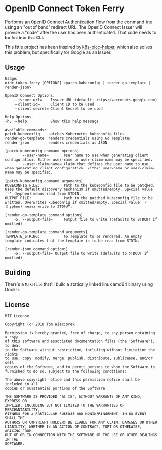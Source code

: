 # OpenID Connect Token Ferry

Performs an OpenID Connect Authentication Flow from the command line using an
"out of band" redirect URL. The OpenID Connect Issuer will provide a "code"
after the user has been authenticated. That code needs to be fed into this CLI.

This little project has been inspired by [k8s-oidc-helper][koh], which also
solves this problem, but specifically for Google as an Issuer.

[koh]: https://github.com/micahhausler/k8s-oidc-helper

## Usage

    Usage:
    oidc-token-ferry [OPTIONS] <patch-kubeconfig | render-go-template | render-json>

    OpenID Connect Options:
        --issuer-url=    Issuer URL (default: https://accounts.google.com)
        --client-id=     Client ID to be used
        --client-secret= Client Secret to be used

    Help Options:
    -h, --help           Show this help message

    Available commands:
    patch-kubeconfig    patches Kubernetes kubeconfig files
    render-go-template  renders credentials using Go Templates
    render-json         renders credentials as JSON

    [patch-kubeconfig command options]
            --user-name=       User name to use when generating client configuration. Either user-name or user-claim-name may be specified.
            --user-claim-name= Claim that defines the user name to use when generating client configuration. Either user-name or user-claim-name may be specified.

    [patch-kubeconfig command arguments]
    KUBECONFIG_FILE:           Path to the kubeconfig file to be patched. Uses the default discovery mechanism if omitted/empty. Special value '-' (hyphen) means read from STDIN.
    OUTPUT_FILE:               Path to the patched kubeconfig file to be written. Overwrites kubeconfig if omitted/empty. Special value '-' (hyphen) means write to STDOUT.

    [render-go-template command options]
        -o, --output-file=     Output file to write (defaults to STDOUT if omitted)

    [render-go-template command arguments]
    TEMPLATE_STRING:           Go Template to be rendered. An empty template indicates that the template is to be read from STDIN.

    [render-json command options]
        -o, --output-file= Output file to write (defaults to STDOUT if omitted)

## Building

There's a `Makefile` that'll build a statically linked linux amd64 binary
using Docker.

## License

    MIT License

    Copyright (c) 2018 Tom Wieczorek

    Permission is hereby granted, free of charge, to any person obtaining a copy
    of this software and associated documentation files (the "Software"), to deal
    in the Software without restriction, including without limitation the rights
    to use, copy, modify, merge, publish, distribute, sublicense, and/or sell
    copies of the Software, and to permit persons to whom the Software is
    furnished to do so, subject to the following conditions:

    The above copyright notice and this permission notice shall be included in all
    copies or substantial portions of the Software.

    THE SOFTWARE IS PROVIDED "AS IS", WITHOUT WARRANTY OF ANY KIND, EXPRESS OR
    IMPLIED, INCLUDING BUT NOT LIMITED TO THE WARRANTIES OF MERCHANTABILITY,
    FITNESS FOR A PARTICULAR PURPOSE AND NONINFRINGEMENT. IN NO EVENT SHALL THE
    AUTHORS OR COPYRIGHT HOLDERS BE LIABLE FOR ANY CLAIM, DAMAGES OR OTHER
    LIABILITY, WHETHER IN AN ACTION OF CONTRACT, TORT OR OTHERWISE, ARISING FROM,
    OUT OF OR IN CONNECTION WITH THE SOFTWARE OR THE USE OR OTHER DEALINGS IN THE
    SOFTWARE.
